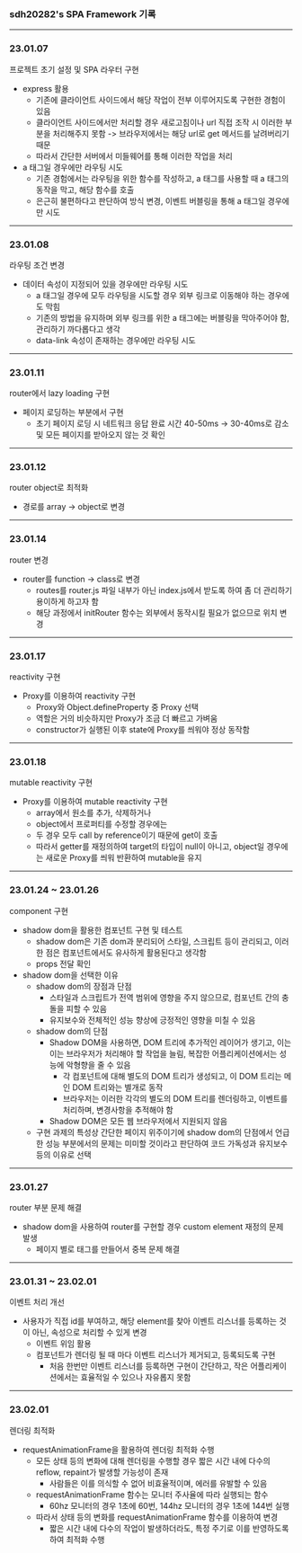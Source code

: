 ### sdh20282's SPA Framework 기록

---
### 23.01.07
프로젝트 초기 설정 및 SPA 라우터 구현
- express 활용
  - 기존에 클라이언트 사이드에서 해당 작업이 전부 이루어지도록 구현한 경험이 있음
  - 클라이언트 사이드에서만 처리할 경우 새로고침이나 url 직접 조작 시 이러한 부분을 처리해주지 못함 -> 브라우저에서는 해당 url로 get 메서드를 날려버리기 때문
  - 따라서 간단한 서버에서 미들웨어를 통해 이러한 작업을 처리
- a 태그일 경우에만 라우팅 시도
  - 기존 경험에서는 라우팅을 위한 함수를 작성하고, a 태그를 사용할 때 a 태그의 동작을 막고, 해당 함수를 호출
  - 은근히 불편하다고 판단하여 방식 변경, 이벤트 버블링을 통해 a 태그일 경우에만 시도

---
### 23.01.08
라우팅 조건 변경
- 데이터 속성이 지정되어 있을 경우에만 라우팅 시도
  - a 태그일 경우에 모두 라우팅을 시도할 경우 외부 링크로 이동해야 하는 경우에도 막힘
  - 기존의 방법을 유지하며 외부 링크를 위한 a 태그에는 버블링을 막아주어야 함, 관리하기 까다롭다고 생각
  - data-link 속성이 존재하는 경우에만 라우팅 시도

---
### 23.01.11
router에서 lazy loading 구현
- 페이지 로딩하는 부분에서 구현
  - 초기 페이지 로딩 시 네트워크 응답 완료 시간 40-50ms -> 30-40ms로 감소 및 모든 페이지를 받아오지 않는 것 확인

---
### 23.01.12
router object로 최적화
- 경로를 array -> object로 변경

---
### 23.01.14
router 변경
- router를 function -> class로 변경
  - routes를 router.js 파일 내부가 아닌 index.js에서 받도록 하여 좀 더 관리하기 용이하게 하고자 함
  - 해당 과정에서 initRouter 함수는 외부에서 동작시킬 필요가 없으므로 위치 변경

---
### 23.01.17
reactivity 구현
- Proxy를 이용하여 reactivity 구현
  - Proxy와 Object.defineProperty 중 Proxy 선택
  - 역할은 거의 비슷하지만 Proxy가 조금 더 빠르고 가벼움
  - constructor가 실행된 이후 state에 Proxy를 씌워야 정상 동작함

---
### 23.01.18
mutable reactivity 구현
- Proxy를 이용하여 mutable reactivity 구현
  - array에서 원소를 추가, 삭제하거나
  - object에서 프로퍼티를 수정할 경우에는
  - 두 경우 모두 call by reference이기 때문에 get이 호출
  - 따라서 getter를 재정의하여 target의 타입이 null이 아니고, object일 경우에는 새로운 Proxy를 씌워 반환하여 mutable을 유지

---
### 23.01.24 ~ 23.01.26
component 구현
- shadow dom을 활용한 컴포넌트 구현 및 테스트
  - shadow dom은 기존 dom과 분리되어 스타일, 스크립트 등이 관리되고, 이러한 점은 컴포넌트에서도 유사하게 활용된다고 생각함
  - props 전달 확인
- shadow dom을 선택한 이유
  - shadow dom의 장점과 단점
    - 스타일과 스크립트가 전역 범위에 영향을 주지 않으므로, 컴포넌트 간의 충돌을 피할 수 있음
    - 유지보수와 전체적인 성능 향상에 긍정적인 영향을 미칠 수 있음
  - shadow dom의 단점
    - Shadow DOM을 사용하면, DOM 트리에 추가적인 레이어가 생기고, 이는 이는 브라우저가 처리해야 할 작업을 늘림, 복잡한 어플리케이션에서는 성능에 악형향을 줄 수 있음
      - 각 컴포넌트에 대해 별도의 DOM 트리가 생성되고, 이 DOM 트리는 메인 DOM 트리와는 별개로 동작
      - 브라우저는 이러한 각각의 별도의 DOM 트리를 렌더링하고, 이벤트를 처리하며, 변경사항을 추적해야 함
    - Shadow DOM은 모든 웹 브라우저에서 지원되지 않음
  - 구현 과제의 특성상 간단한 페이지 위주이기에 shadow dom의 단점에서 언급한 성능 부분에서의 문제는 미미할 것이라고 판단하여 코드 가독성과 유지보수 등의 이유로 선택

---
### 23.01.27
router 부분 문제 해결
- shadow dom을 사용하여 router를 구현할 경우 custom element 재정의 문제 발생
  - 페이지 별로 태그를 만들어서 중복 문제 해결

---
### 23.01.31 ~ 23.02.01
이벤트 처리 개선
- 사용자가 직접 id를 부여하고, 해당 element를 찾아 이벤트 리스너를 등록하는 것이 아닌, 속성으로 처리할 수 있게 변경
  - 이벤트 위임 활용
  - 컴포넌트가 렌더링 될 때 마다 이벤트 리스너가 제거되고, 등록되도록 구현
    - 처음 한번만 이벤트 리스너를 등록하면 구현이 간단하고, 작은 어플리케이션에서는 효율적일 수 있으나 자유롭지 못함

---
### 23.02.01
렌더링 최적화
- requestAnimationFrame을 활용하여 렌더링 최적화 수행
  - 모든 상태 등의 변화에 대해 렌더링을 수행할 경우 짧은 시간 내에 다수의 reflow, repaint가 발생할 가능성이 존재
    - 사람들은 이를 의식할 수 없어 비효율적이며, 에러를 유발할 수 있음
  - requestAnimationFrame 함수는 모니터 주사율에 따라 실행되는 함수
    - 60hz 모니터의 경우 1초에 60번, 144hz 모니터의 경우 1초에 144번 실행
  - 따라서 상태 등의 변화를 requestAnimationFrame 함수를 이용하여 변경
    - 짧은 시간 내에 다수의 작업이 발생하더라도, 특정 주기로 이를 반영하도록 하여 최적화 수행